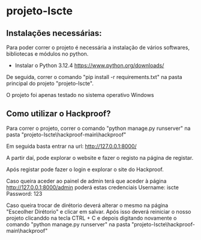 # projeto-Iscte

## Instalações necessárias:
Para poder correr o projeto é necessária a instalação de vários softwares, bibliotecas e módulos no python.

- Instalar o Python 3.12.4 https://www.python.org/downloads/

De seguida, correr o comando "pip install -r requirements.txt" na pasta principal do projeto "projeto-Iscte".

O projeto foi apenas testado no sistema operativo Windows

## Como utilizar o Hackproof?
Para correr o projeto, correr o comando "python manage.py runserver" na pasta "projeto-Iscte\hackproof-main\hackproof"

Em seguida basta entrar na url: http://127.0.0.1:8000/

A partir daí, pode explorar o website e fazer o registo na página de registar.

Após registar pode fazer o login e explorar o site do Hackproof.

Caso queira aceder ao painel de admin terá que aceder à página http://127.0.0.1:8000/admin  poderá estas credenciais
Username: iscte
Password: 123

Caso queira trocar de dirétorio deverá alterar o mesmo na página "Esceolher Dirétorio" e clicar em salvar. Após isso deverá reiniciar o nosso projeto clicanddo na tecla CTRL + C e depois digitando novamente o comando "python manage.py runserver" na pasta "projeto-Iscte\hackproof-main\hackproof"


